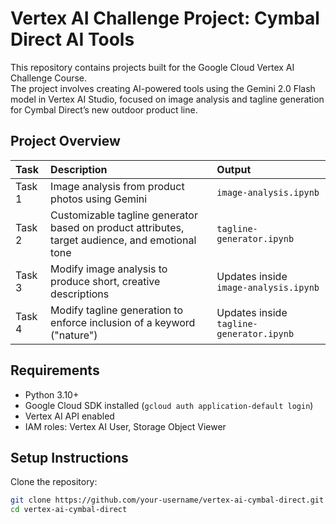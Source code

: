 # Vertex AI Challenge Project: Cymbal Direct AI Tools

This repository contains projects built for the Google Cloud Vertex AI Challenge Course.  
The project involves creating AI-powered tools using the Gemini 2.0 Flash model in Vertex AI Studio, focused on image analysis and tagline generation for Cymbal Direct’s new outdoor product line.

## Project Overview

| Task | Description | Output |
|:---|:---|:---|
| Task 1 | Image analysis from product photos using Gemini | `image-analysis.ipynb` |
| Task 2 | Customizable tagline generator based on product attributes, target audience, and emotional tone | `tagline-generator.ipynb` |
| Task 3 | Modify image analysis to produce short, creative descriptions | Updates inside `image-analysis.ipynb` |
| Task 4 | Modify tagline generation to enforce inclusion of a keyword ("nature") | Updates inside `tagline-generator.ipynb` |

## Requirements

- Python 3.10+
- Google Cloud SDK installed (`gcloud auth application-default login`)
- Vertex AI API enabled
- IAM roles: Vertex AI User, Storage Object Viewer

## Setup Instructions

Clone the repository:
   ```bash
   git clone https://github.com/your-username/vertex-ai-cymbal-direct.git
   cd vertex-ai-cymbal-direct

